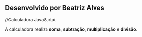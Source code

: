 ## Desenvolvido por Beatriz Alves

//Calculadora JavaScript

A calculadora realiza **soma**, **subtração**, **multiplicação** e **divisão**.